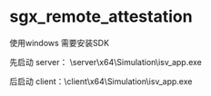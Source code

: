 # sgx_remote_attestation

使用windows 需要安装SDK

先启动 server： \server\x64\Simulation\isv_app.exe

后启动 client：\client\x64\Simulation\isv_app.exe